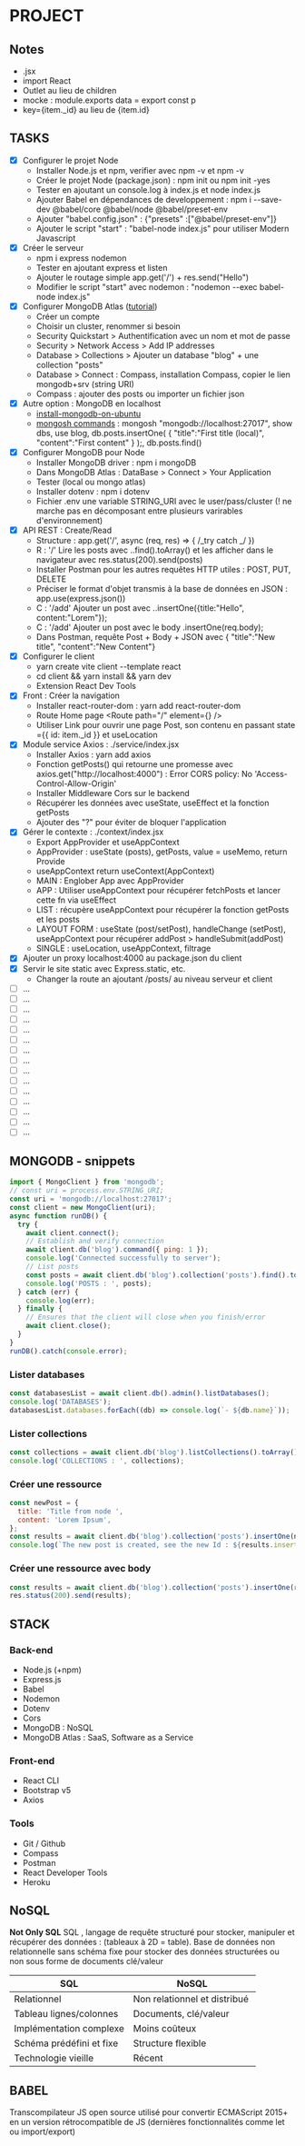 # PROJECT

## Notes

- .jsx
- import React
- Outlet au lieu de children
- mocke : module.exports data = export const p
- key={item.\_id} au lieu de {item.id}

## TASKS

- [x] Configurer le projet Node
  - Installer Node.js et npm, verifier avec npm -v et npm -v
  - Créer le projet Node (package.json) : npm init ou npm init -yes
  - Tester en ajoutant un console.log à index.js et node index.js
  - Ajouter Babel en dépendances de developpement : npm i --save-dev @babel/core @babel/node @babel/preset-env
  - Ajouter "babel.config.json" : {"presets" :["@babel/preset-env"]}
  - Ajouter le script "start" : "babel-node index.js" pour utiliser Modern Javascript
- [x] Créer le serveur
  - npm i express nodemon
  - Tester en ajoutant express et listen
  - Ajouter le routage simple app.get('/') + res.send("Hello")
  - Modifier le script "start" avec nodemon : "nodemon --exec babel-node index.js"
- [x] Configurer MongoDB Atlas ([tutorial](https://www.mongodb.com/docs/drivers/node/current/quick-start/))
  - Créer un compte
  - Choisir un cluster, renommer si besoin
  - Security Quickstart > Authentification avec un nom et mot de passe
  - Security > Network Access > Add IP addresses
  - Database > Collections > Ajouter un database "blog" + une collection "posts"
  - Database > Connect : Compass, installation Compass, copier le lien mongodb+srv (string URI)
  - Compass : ajouter des posts ou importer un fichier json
- [x] Autre option : MongoDB en localhost
  - [install-mongodb-on-ubuntu](https://www.mongodb.com/docs/manual/tutorial/install-mongodb-on-ubuntu/)
  - [mongosh commands](https://www.mongodb.com/docs/mongodb-shell/reference/access-mdb-shell-help/) : mongosh "mongodb://localhost:27017", show dbs, use blog, db.posts.insertOne( { "title":"First title (local)", "content":"First content" } );, db.posts.find()
- [x] Configurer MongoDB pour Node
  - Installer MongoDB driver : npm i mongoDB
  - Dans MongoDB Atlas : DataBase > Connect > Your Application
  - Tester (local ou mongo atlas)
  - Installer dotenv : npm i dotenv
  - Fichier .env une variable STRING_URI avec le user/pass/cluster (! ne marche pas en décomposant entre plusieurs varirables d'environnement)
- [x] API REST : Create/Read
  - Structure : app.get('/', async (req, res) => { /_try catch _/ })
  - R : '/' Lire les posts avec <db>.<collection>.find().toArray() et les afficher dans le navigateur avec res.status(200).send(posts)
  - Installer Postman pour les autres requêtes HTTP utiles : POST, PUT, DELETE
  - Préciser le format d'objet transmis à la base de données en JSON : app.use(express.json())
  - C : '/add' Ajouter un post avec <db>.<collection>.insertOne({title:"Hello", content:"Lorem"});
  - C : '/add' Ajouter un post avec le body .insertOne(req.body);
  - Dans Postman, requête Post + Body + JSON avec { "title":"New title", "content":"New Content"}
- [x] Configurer le client
  - yarn create vite client --template react
  - cd client && yarn install && yarn dev
  - Extension React Dev Tools
- [x] Front : Créer la navigation
  - Installer react-router-dom : yarn add react-router-dom
  - Route Home page <BrowserRouter><Layout><Routes><Route path="/" element={<Home />} />
  - Utiliser Link pour ouvrir une page Post, son contenu en passant state ={{ id: item._id }} et useLocation
- [x] Module service Axios : ./service/index.jsx
  - Installer Axios : yarn add axios
  - Fonction getPosts() qui retourne une promesse avec axios.get("http://localhost:4000") : Error CORS policy: No 'Access-Control-Allow-Origin'
  - Installer Middleware Cors sur le backend
  - Récupérer les données avec useState, useEffect et la fonction getPosts
  - Ajouter des "?" pour éviter de bloquer l'application
- [x] Gérer le contexte : ./context/index.jsx
  - Export AppProvider et useAppContext
  - AppProvider : useState (posts), getPosts, value = useMemo, return Provide
  - useAppContext return useContext(AppContext)
  - MAIN : Englober App avec AppProvider
  - APP : Utiliser useAppContext pour récupérer fetchPosts et lancer cette fn via useEffect
  - LIST : récupère useAppContext pour récupérer la fonction getPosts et les posts
  - LAYOUT FORM : useState (post/setPost), handleChange (setPost), useAppContext pour récupérer addPost > handleSubmit(addPost)
  - SINGLE : useLocation, useAppContext, filtrage
- [x] Ajouter un proxy localhost:4000 au package.json du client
- [x] Servir le site static avec Express.static, etc.
  - Changer la route an ajoutant /posts/ au niveau serveur et client
- [ ] ...
- [ ] ...
- [ ] ...
- [ ] ...
- [ ] ...
- [ ] ...
- [ ] ...
- [ ] ...
- [ ] ...
- [ ] ...
- [ ] ...
- [ ] ...
- [ ] ...
- [ ] ...
- [ ] ...

## MONGODB - snippets

```js
import { MongoClient } from 'mongodb';
// const uri = process.env.STRING_URI;
const uri = 'mongodb://localhost:27017';
const client = new MongoClient(uri);
async function runDB() {
  try {
    await client.connect();
    // Establish and verify connection
    await client.db('blog').command({ ping: 1 });
    console.log('Connected successfully to server');
    // List posts
    const posts = await client.db('blog').collection('posts').find().toArray();
    console.log('POSTS : ', posts);
  } catch (err) {
    console.log(err);
  } finally {
    // Ensures that the client will close when you finish/error
    await client.close();
  }
}
runDB().catch(console.error);
```

### Lister databases

```js
const databasesList = await client.db().admin().listDatabases();
console.log('DATABASES');
databasesList.databases.forEach((db) => console.log(`- ${db.name}`));
```

### Lister collections

```js
const collections = await client.db('blog').listCollections().toArray();
console.log('COLLECTIONS : ', collections);
```

### Créer une ressource

```js
const newPost = {
  title: 'Title from node ',
  content: 'Lorem Ipsum',
};
const results = await client.db('blog').collection('posts').insertOne(newPost);
console.log(`The new post is created, see the new Id : ${results.insertedId}`);
```

### Créer une ressource avec body

```js
const results = await client.db('blog').collection('posts').insertOne(req.body);
res.status(200).send(results);
```

## STACK

### Back-end

- Node.js (+npm)
- Express.js
- Babel
- Nodemon
- Dotenv
- Cors
- MongoDB : NoSQL
- MongoDB Atlas : SaaS, Software as a Service

### Front-end

- React CLI
- Bootstrap v5
- Axios

### Tools

- Git / Github
- Compass
- Postman
- React Developer Tools
- Heroku

## NoSQL

**Not Only SQL**
SQL , langage de requête structuré pour stocker, manipuler et récupérer des données : (tableaux à 2D = table). Base de données non relationnelle sans schéma fixe pour stocker des données structurées ou non sous forme de documents clé/valeur

| SQL                      | NoSQL                         |
| ------------------------ | ----------------------------- |
| Relationnel              | Non relationnel et distribué  |
| Tableau lignes/colonnes  | Documents, clé/valeur         |
| Implémentation complexe  | Moins coûteux                 |
| Schéma prédéfini et fixe | Structure flexible            |
| Technologie vieille      | Récent                        |

## BABEL

Transcompilateur JS open source utilisé pour convertir ECMAScript 2015+ en un version rétrocompatible de JS (dernières fonctionnalités comme let ou import/export)
